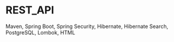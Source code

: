 # REST_API
Maven,
Spring Boot,
Spring Security,
Hibernate,
Hibernate Search,
PostgreSQL,
Lombok,
HTML
